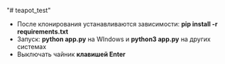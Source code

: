 "# teapot_test" 
* После клонирования устанавливаются зависимости: __pip install -r requirements.txt__
* Запуск: __python app.py__ на WIndows и  __python3 app.py__ на других системах
* Выключать чайник __клавишей Enter__

